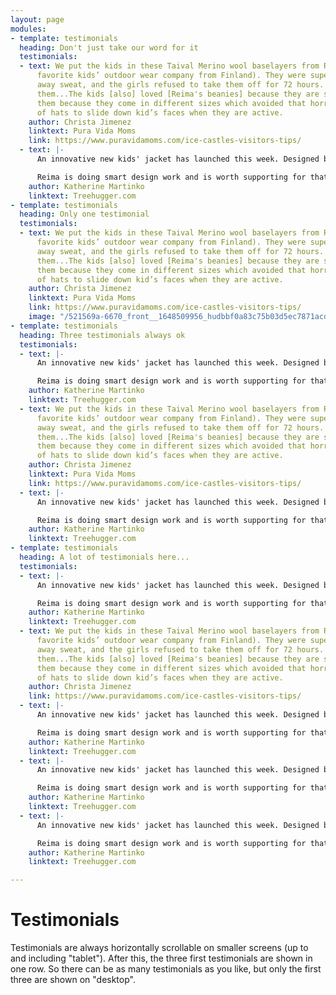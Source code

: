 ```yaml
---
layout: page
modules:
- template: testimonials
  heading: Don't just take our word for it
  testimonials:
  - text: We put the kids in these Taival Merino wool baselayers from Reima (our new
      favorite kids’ outdoor wear company from Finland). They were super warm, wicked
      away sweat, and the girls refused to take them off for 72 hours. I highly recommend
      them...The kids [also] loved [Reima's beanies] because they are so warm. I love
      them because they come in different sizes which avoided that horrible tendency
      of hats to slide down kid’s faces when they are active.
    author: Christa Jimenez
    linktext: Pura Vida Moms
    link: https://www.puravidamoms.com/ice-castles-visitors-tips/
  - text: |-
      An innovative new kids' jacket has launched this week. Designed by Finnish company [Reima](https://us.reima.com), the wind- and rain-proof Voyager jacket is described as 'fully recyclable' because it is made from a single material – polyester – that need not be separated from other materials in order to be properly recycled...

      Reima is doing smart design work and is worth supporting for that reason alone.
    author: Katherine Martinko
    linktext: Treehugger.com
- template: testimonials
  heading: Only one testimonial
  testimonials:
  - text: We put the kids in these Taival Merino wool baselayers from Reima (our new
      favorite kids’ outdoor wear company from Finland). They were super warm, wicked
      away sweat, and the girls refused to take them off for 72 hours. I highly recommend
      them...The kids [also] loved [Reima's beanies] because they are so warm. I love
      them because they come in different sizes which avoided that horrible tendency
      of hats to slide down kid’s faces when they are active.
    author: Christa Jimenez
    linktext: Pura Vida Moms
    link: https://www.puravidamoms.com/ice-castles-visitors-tips/
    image: "/521569a-6670_front__1648509956_hudbbf0a83c75b03d5ec7871acd25b2d95_121659_750x0_resize_q75_box.jpg"
- template: testimonials
  heading: Three testimonials always ok
  testimonials:
  - text: |-
      An innovative new kids' jacket has launched this week. Designed by Finnish company [Reima](https://us.reima.com), the wind- and rain-proof Voyager jacket is described as 'fully recyclable' because it is made from a single material – polyester – that need not be separated from other materials in order to be properly recycled...

      Reima is doing smart design work and is worth supporting for that reason alone.
    author: Katherine Martinko
    linktext: Treehugger.com
  - text: We put the kids in these Taival Merino wool baselayers from Reima (our new
      favorite kids’ outdoor wear company from Finland). They were super warm, wicked
      away sweat, and the girls refused to take them off for 72 hours. I highly recommend
      them...The kids [also] loved [Reima's beanies] because they are so warm. I love
      them because they come in different sizes which avoided that horrible tendency
      of hats to slide down kid’s faces when they are active.
    author: Christa Jimenez
    linktext: Pura Vida Moms
    link: https://www.puravidamoms.com/ice-castles-visitors-tips/
  - text: |-
      An innovative new kids' jacket has launched this week. Designed by Finnish company [Reima](https://us.reima.com), the wind- and rain-proof Voyager jacket is described as 'fully recyclable' because it is made from a single material – polyester – that need not be separated from other materials in order to be properly recycled...

      Reima is doing smart design work and is worth supporting for that reason alone.
    author: Katherine Martinko
    linktext: Treehugger.com
- template: testimonials
  heading: A lot of testimonials here...
  testimonials:
  - text: |-
      An innovative new kids' jacket has launched this week. Designed by Finnish company [Reima](https://us.reima.com), the wind- and rain-proof Voyager jacket is described as 'fully recyclable' because it is made from a single material – polyester – that need not be separated from other materials in order to be properly recycled...

      Reima is doing smart design work and is worth supporting for that reason alone.
    author: Katherine Martinko
    linktext: Treehugger.com
  - text: We put the kids in these Taival Merino wool baselayers from Reima (our new
      favorite kids’ outdoor wear company from Finland). They were super warm, wicked
      away sweat, and the girls refused to take them off for 72 hours. I highly recommend
      them...The kids [also] loved [Reima's beanies] because they are so warm. I love
      them because they come in different sizes which avoided that horrible tendency
      of hats to slide down kid’s faces when they are active.
    author: Christa Jimenez
    link: https://www.puravidamoms.com/ice-castles-visitors-tips/
  - text: |-
      An innovative new kids' jacket has launched this week. Designed by Finnish company [Reima](https://us.reima.com), the wind- and rain-proof Voyager jacket is described as 'fully recyclable' because it is made from a single material – polyester – that need not be separated from other materials in order to be properly recycled...

      Reima is doing smart design work and is worth supporting for that reason alone.
    author: Katherine Martinko
    linktext: Treehugger.com
  - text: |-
      An innovative new kids' jacket has launched this week. Designed by Finnish company [Reima](https://us.reima.com), the wind- and rain-proof Voyager jacket is described as 'fully recyclable' because it is made from a single material – polyester – that need not be separated from other materials in order to be properly recycled...

      Reima is doing smart design work and is worth supporting for that reason alone.
    author: Katherine Martinko
    linktext: Treehugger.com
  - text: |-
      An innovative new kids' jacket has launched this week. Designed by Finnish company [Reima](https://us.reima.com), the wind- and rain-proof Voyager jacket is described as 'fully recyclable' because it is made from a single material – polyester – that need not be separated from other materials in order to be properly recycled...

      Reima is doing smart design work and is worth supporting for that reason alone.
    author: Katherine Martinko
    linktext: Treehugger.com

---
```

# Testimonials

Testimonials are always horizontally scrollable on smaller screens (up to and including "tablet"). After this, the three first testimonials are shown in one row. So there can be as many testimonials as you like, but only the first three are shown on "desktop".